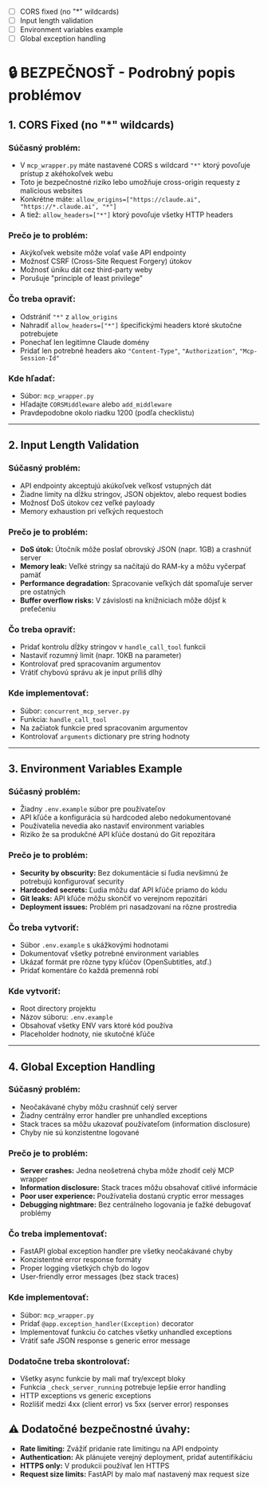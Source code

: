 
- [ ]  CORS fixed (no "*" wildcards)
- [ ]  Input length validation
- [ ]  Environment variables example
- [ ]  Global exception handling

# 🔒 **BEZPEČNOSŤ - Podrobný popis problémov**

## 1. **CORS Fixed (no "*" wildcards)**

### **Súčasný problém:**

- V `mcp_wrapper.py` máte nastavené CORS s wildcard `"*"` ktorý povoľuje prístup z akéhokoľvek webu
- Toto je bezpečnostné riziko lebo umožňuje cross-origin requesty z malicious websites
- Konkrétne máte: `allow_origins=["https://claude.ai", "https://*.claude.ai", "*"]`
- A tiež: `allow_headers=["*"]` ktorý povoľuje všetky HTTP headers

### **Prečo je to problém:**

- Akýkoľvek website môže volať vaše API endpointy
- Možnosť CSRF (Cross-Site Request Forgery) útokov
- Možnosť úniku dát cez third-party weby
- Porušuje "principle of least privilege"

### **Čo treba opraviť:**

- Odstrániť `"*"` z `allow_origins`
- Nahradiť `allow_headers=["*"]` špecifickými headers ktoré skutočne potrebujete
- Ponechať len legitímne Claude domény
- Pridať len potrebné headers ako `"Content-Type"`, `"Authorization"`, `"Mcp-Session-Id"`

### **Kde hľadať:**

- Súbor: `mcp_wrapper.py`
- Hľadajte `CORSMiddleware` alebo `add_middleware`
- Pravdepodobne okolo riadku 1200 (podľa checklistu)

---

## 2. **Input Length Validation**

### **Súčasný problém:**

- API endpointy akceptujú akúkoľvek veľkosť vstupných dát
- Žiadne limity na dĺžku stringov, JSON objektov, alebo request bodies
- Možnosť DoS útokov cez veľké payloady
- Memory exhaustion pri veľkých requestoch

### **Prečo je to problém:**

- **DoS útok:** Útočník môže poslať obrovský JSON (napr. 1GB) a crashnúť server
- **Memory leak:** Veľké stringy sa načítajú do RAM-ky a môžu vyčerpať pamäť
- **Performance degradation:** Spracovanie veľkých dát spomaľuje server pre ostatných
- **Buffer overflow risks:** V závislosti na knižniciach môže dôjsť k preťečeniu

### **Čo treba opraviť:**

- Pridať kontrolu dĺžky stringov v `handle_call_tool` funkcii
- Nastaviť rozumný limit (napr. 10KB na parameter)
- Kontrolovať pred spracovaním argumentov
- Vrátiť chybovú správu ak je input príliš dlhý

### **Kde implementovať:**

- Súbor: `concurrent_mcp_server.py`
- Funkcia: `handle_call_tool`
- Na začiatok funkcie pred spracovaním argumentov
- Kontrolovať `arguments` dictionary pre string hodnoty

---

## 3. **Environment Variables Example**

### **Súčasný problém:**

- Žiadny `.env.example` súbor pre používateľov
- API kľúče a konfigurácia sú hardcoded alebo nedokumentované
- Používatelia nevedia ako nastaviť environment variables
- Riziko že sa produkčné API kľúče dostanú do Git repozitára

### **Prečo je to problém:**

- **Security by obscurity:** Bez dokumentácie si ľudia nevšimnú že potrebujú konfigurovať security
- **Hardcoded secrets:** Ľudia môžu dať API kľúče priamo do kódu
- **Git leaks:** API kľúče môžu skončiť vo verejnom repozitári
- **Deployment issues:** Problém pri nasadzovaní na rôzne prostredia

### **Čo treba vytvoriť:**

- Súbor `.env.example` s ukážkovými hodnotami
- Dokumentovať všetky potrebné environment variables
- Ukázať formát pre rôzne typy kľúčov (OpenSubtitles, atď.)
- Pridať komentáre čo každá premenná robí

### **Kde vytvoriť:**

- Root directory projektu
- Názov súboru: `.env.example`
- Obsahovať všetky ENV vars ktoré kód používa
- Placeholder hodnoty, nie skutočné kľúče

---

## 4. **Global Exception Handling**

### **Súčasný problém:**

- Neočakávané chyby môžu crashnúť celý server
- Žiadny centrálny error handler pre unhandled exceptions
- Stack traces sa môžu ukazovať používateľom (information disclosure)
- Chyby nie sú konzistentne logované

### **Prečo je to problém:**

- **Server crashes:** Jedna neošetrená chyba môže zhodiť celý MCP wrapper
- **Information disclosure:** Stack traces môžu obsahovať citlivé informácie
- **Poor user experience:** Používatelia dostanú cryptic error messages
- **Debugging nightmare:** Bez centrálneho logovania je ťažké debugovať problémy

### **Čo treba implementovať:**

- FastAPI global exception handler pre všetky neočakávané chyby
- Konzistentné error response formáty
- Proper logging všetkých chýb do logov
- User-friendly error messages (bez stack traces)

### **Kde implementovať:**

- Súbor: `mcp_wrapper.py`
- Pridať `@app.exception_handler(Exception)` decorator
- Implementovať funkciu čo catches všetky unhandled exceptions
- Vrátiť safe JSON response s generic error message

### **Dodatočne treba skontrolovať:**

- Všetky async funkcie by mali mať try/except bloky
- Funkcia `_check_server_running` potrebuje lepšie error handling
- HTTP exceptions vs generic exceptions
- Rozlíšiť medzi 4xx (client error) vs 5xx (server error) responses


## ⚠️ **Dodatočné bezpečnostné úvahy:**

- **Rate limiting:** Zvážiť pridanie rate limitingu na API endpointy
- **Authentication:** Ak plánujete verejný deployment, pridať autentifikáciu
- **HTTPS only:** V produkcii používať len HTTPS
- **Request size limits:** FastAPI by malo mať nastavený max request size